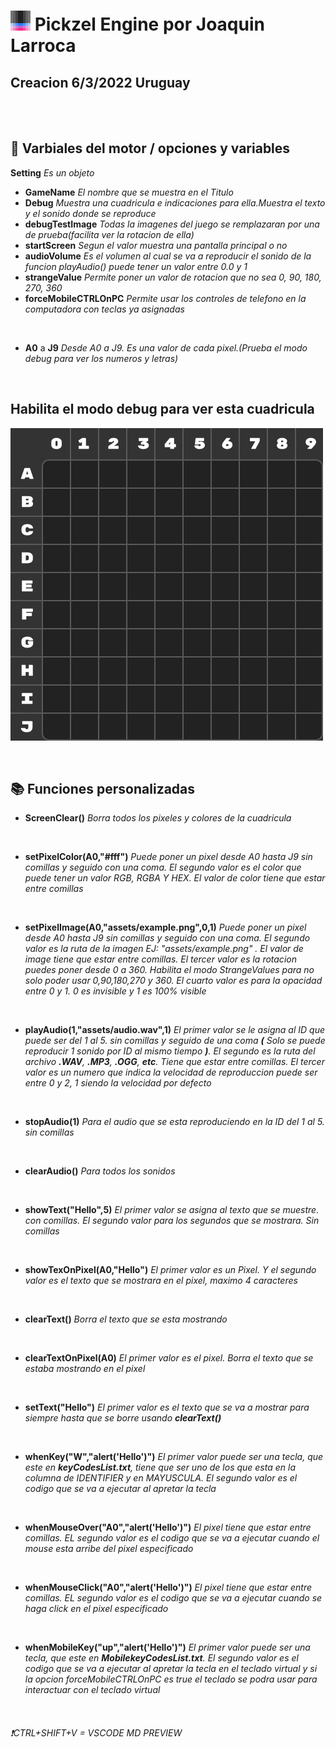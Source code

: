 # ![PickzelEngineLogo](./main-src/logo/logoX32.png) Pickzel Engine por Joaquin Larroca
## Creacion 6/3/2022 Uruguay

</br>

</br>

## 📂  **Varbiales del motor** / opciones y variables
 **Setting** _Es un objeto_
  - **GameName** _El nombre que se muestra en el Titulo_
  - **Debug** _Muestra una cuadricula e indicaciones para ella.Muestra el texto y el sonido donde se reproduce_
  - **debugTestImage** _Todas la imagenes del juego se remplazaran por una de prueba(facilita ver la rotacion de ella)_
  - **startScreen** _Segun el valor muestra una pantalla principal o no_
  - **audioVolume** _Es el volumen al cual se va a reproducir el sonido de la funcion playAudio() puede tener un valor entre 0.0 y 1_
  - **strangeValue** _Permite poner un valor de rotacion que no sea 0, 90, 180, 270, 360_
  - **forceMobileCTRLOnPC** _Permite usar los controles de telefono en la computadora con teclas ya asignadas_

<br>

- **A0** a **J9** _Desde A0 a J9. Es una valor de cada pixel.(Prueba el modo debug para ver los numeros y letras)_

</br>

## **Habilita el modo debug para ver esta cuadricula**
![PickzelEngineGridx10](./main-src/grid.png)

</br>

## 	📚 **Funciones personalizadas**
- **ScreenClear()** _Borra todos los pixeles y colores de la cuadricula_

<br>

- **setPixelColor(A0,"#fff")**  _Puede poner un pixel desde A0 hasta J9 sin comillas y seguido con una coma. El segundo valor es el color que puede tener un valor RGB, RGBA Y HEX. El valor de color tiene que estar entre comillas_

<br>

- **setPixelImage(A0,"assets/example.png",0,1)**  _Puede poner un pixel desde A0 hasta J9 sin comillas y seguido con una coma. El segundo valor es la ruta de la imagen EJ: "assets/example.png" . El valor de image tiene que estar entre comillas. El tercer valor es la rotacion puedes poner desde 0 a 360. Habilita el modo StrangeValues para no solo poder usar 0,90,180,270 y 360. El cuarto valor es para la opacidad entre 0 y 1. 0 es invisible y 1 es 100% visible_

<br>

- **playAudio(1,"assets/audio.wav",1)**  _El primer valor se le asigna al ID que puede ser del 1 al 5. sin comillas y seguido de una coma **(** Solo se puede reproducir 1 sonido por ID al mismo tiempo **)**.  El segundo es la ruta del archivo **.WAV**, **.MP3**, **.OGG**, **etc**. Tiene que estar entre comillas. El tercer valor es un numero que indica la velocidad de reproduccion puede ser entre 0 y 2, 1 siendo la velocidad por defecto_

<br>

- **stopAudio(1)**  _Para el audio que se esta reproduciendo en la ID del 1 al 5. sin comillas_

<br>

- **clearAudio()** _Para todos los sonidos_

<br>

- **showText("Hello",5)** _El primer valor se asigna al texto que se muestre. con comillas. El segundo valor para los segundos que se mostrara. Sin comillas_

<br>

- **showTexOnPixel(A0,"Hello")** _El primer valor es un Pixel. Y el segundo valor es el texto que se mostrara en el pixel, maximo 4 caracteres_

<br>

- **clearText()** _Borra el texto que se esta mostrando_

<br>

- **clearTextOnPixel(A0)** _El primer valor es el pixel. Borra el texto que se estaba mostrando en el pixel_

<br>

- **setText("Hello")** _El primer valor es el texto que se va a mostrar para siempre hasta que se borre usando **clearText()**_

<br>

- **whenKey("W","alert('Hello')")** _El primer valor puede ser una tecla, que este en **keyCodesList.txt**, tiene que ser uno de los que esta en la columna de IDENTIFIER y en MAYUSCULA. El segundo valor es el codigo que se va a ejecutar al apretar la tecla_

<br>

- **whenMouseOver("A0","alert('Hello')")** _El pixel tiene que estar entre comillas. EL segundo valor es el codigo que se va a ejecutar cuando el mouse esta arribe del pixel especificado_

<br>

- **whenMouseClick("A0","alert('Hello')")** _El pixel tiene que estar entre comillas. EL segundo valor es el codigo que se va a ejecutar cuando se haga click en el pixel especificado_

<br>

- **whenMobileKey("up","alert('Hello')")** _El primer valor puede ser una tecla, que este en **MobilekeyCodesList.txt**. El segundo valor es el codigo que se va a ejecutar al apretar la tecla en el teclado virtual y si la opcion forceMobileCTRLOnPC es true el teclado se podra usar para interactuar con el teclado virtual_

<br>

###### ❗CTRL+SHIFT+V =  VSCODE MD PREVIEW
